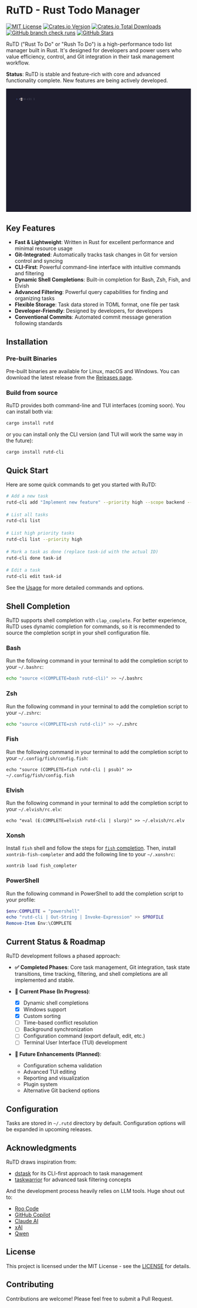 # RuTD - Rust Todo Manager

[![MIT License](https://img.shields.io/github/license/TeddyHuang-00/rutd)](./LICENSE)
[![Crates.io Version](https://img.shields.io/crates/v/rutd)](https://crates.io/crates/rutd)
[![Crates.io Total Downloads](https://img.shields.io/crates/d/rutd)](https://crates.io/crates/rutd)
[![GitHub branch check runs](https://img.shields.io/github/check-runs/TeddyHuang-00/rutd/main?cacheSeconds=60)](https://github.com/TeddyHuang-00/rutd/actions)
[![GitHub Stars](https://img.shields.io/github/stars/TeddyHuang-00/rutd)](https://github.com/TeddyHuang-00/rutd)

RuTD ("Rust To Do" or "Rush To Do") is a high-performance todo list manager built in Rust. It's designed for developers and power users who value efficiency, control, and Git integration in their task management workflow.

**Status**: RuTD is stable and feature-rich with core and advanced functionality complete. New features are being actively developed.

![Demo](https://raw.githubusercontent.com/TeddyHuang-00/rutd/main/assets/gif/start-stop.gif)

## Key Features

- **Fast & Lightweight**: Written in Rust for excellent performance and minimal resource usage
- **Git-Integrated**: Automatically tracks task changes in Git for version control and syncing
- **CLI-First**: Powerful command-line interface with intuitive commands and filtering
- **Dynamic Shell Completions**: Built-in completion for Bash, Zsh, Fish, and Elvish
- **Advanced Filtering**: Powerful query capabilities for finding and organizing tasks
- **Flexible Storage**: Task data stored in TOML format, one file per task
- **Developer-Friendly**: Designed by developers, for developers
- **Conventional Commits**: Automated commit message generation following standards

## Installation

### Pre-built Binaries

Pre-built binaries are available for Linux, macOS and Windows. You can download the latest release from the [Releases page](https://github.com/TeddyHuang-00/rutd/releases).

### Build from source

RuTD provides both command-line and TUI interfaces (coming soon). You can install both via:

```bash
cargo install rutd
```

or you can install only the CLI version (and TUI will work the same way in the future):

```bash
cargo install rutd-cli
```

## Quick Start

Here are some quick commands to get you started with RuTD:

```bash
# Add a new task
rutd-cli add "Implement new feature" --priority high --scope backend --type feat

# List all tasks
rutd-cli list

# List high priority tasks
rutd-cli list --priority high

# Mark a task as done (replace task-id with the actual ID)
rutd-cli done task-id

# Edit a task
rutd-cli edit task-id
```

See the [Usage](https://github.com/TeddyHuang-00/rutd/blob/main/USAGE.md) for more detailed commands and options.

## Shell Completion

RuTD supports shell completion with `clap_complete`. For better experience, RuTD uses dynamic completion for commands, so it is recommended to source the completion script in your shell configuration file.

### Bash

Run the following command in your terminal to add the completion script to your `~/.bashrc`:

```bash
echo "source <(COMPLETE=bash rutd-cli)" >> ~/.bashrc
```

### Zsh

Run the following command in your terminal to add the completion script to your `~/.zshrc`:

```zsh
echo "source <(COMPLETE=zsh rutd-cli)" >> ~/.zshrc
```

### Fish

Run the following command in your terminal to add the completion script to your `~/.config/fish/config.fish`:

```fish
echo "source (COMPLETE=fish rutd-cli | psub)" >> ~/.config/fish/config.fish
```

### Elvish

Run the following command in your terminal to add the completion script to your `~/.elvish/rc.elv`:

```elvish
echo "eval (E:COMPLETE=elvish rutd-cli | slurp)" >> ~/.elvish/rc.elv
```

### Xonsh

Install `fish` shell and follow the steps for [`fish` completion](#fish). Then, install `xontrib-fish-completer` and add the following line to your `~/.xonshrc`:

```xonsh
xontrib load fish_completer
```

### PowerShell

Run the following command in PowerShell to add the completion script to your profile:

```powershell
$env:COMPLETE = "powershell"
echo "rutd-cli | Out-String | Invoke-Expression" >> $PROFILE
Remove-Item Env:\COMPLETE
```

## Current Status & Roadmap

RuTD development follows a phased approach:

- **✅ Completed Phases**: Core task management, Git integration, task state transitions, time tracking, filtering, and shell completions are all implemented and stable.

- **🔄 Current Phase (In Progress)**:
  - [x] Dynamic shell completions
  - [x] Windows support
  - [x] Custom sorting
  - [ ] Time-based conflict resolution
  - [ ] Background synchronization
  - [ ] Configuration command (export default, edit, etc.)
  - [ ] Terminal User Interface (TUI) development
- **🔮 Future Enhancements (Planned)**:
  - Configuration schema validation
  - Advanced TUI editing
  - Reporting and visualization
  - Plugin system
  - Alternative Git backend options

## Configuration

Tasks are stored in `~/.rutd` directory by default. Configuration options will be expanded in upcoming releases.

## Acknowledgments

RuTD draws inspiration from:

- [dstask](https://github.com/naggie/dstask) for its CLI-first approach to task management
- [taskwarrior](https://taskwarrior.org/) for advanced task filtering concepts

And the development process heavily relies on LLM tools. Huge shout out to:

- [Roo Code](https://roocode.com/)
- [GitHub Copilot](https://github.com/features/copilot)
- [Claude AI](https://claude.ai/)
- [xAI](https://x.ai/)
- [Qwen](https://qwenlm.github.io/)

## License

This project is licensed under the MIT License - see the [LICENSE](https://github.com/TeddyHuang-00/rutd/blob/main/LICENSE) for details.

## Contributing

Contributions are welcome! Please feel free to submit a Pull Request.
